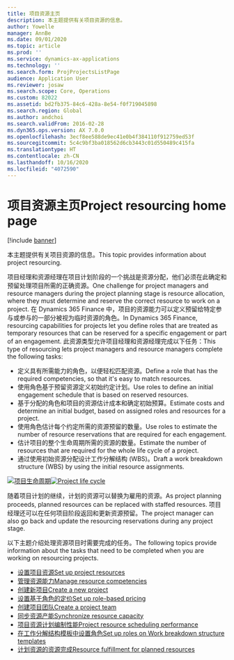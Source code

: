 ```yaml
---
title: 项目资源主页
description: 本主题提供有关项目资源的信息。
author: Yowelle
manager: AnnBe
ms.date: 09/01/2020
ms.topic: article
ms.prod: ''
ms.service: dynamics-ax-applications
ms.technology: ''
ms.search.form: ProjProjectsListPage
audience: Application User
ms.reviewer: josaw
ms.search.scope: Core, Operations
ms.custom: 82022
ms.assetid: bd2fb375-84c6-428a-8e54-f0f719045898
ms.search.region: Global
ms.author: andchoi
ms.search.validFrom: 2016-02-28
ms.dyn365.ops.version: AX 7.0.0
ms.openlocfilehash: 3ecf8ee588de9ec41e0b4f384110f912759ed53f
ms.sourcegitcommit: 5c4c9bf3ba018562d6cb3443c01d550489c415fa
ms.translationtype: HT
ms.contentlocale: zh-CN
ms.lasthandoff: 10/16/2020
ms.locfileid: "4072590"
---
```

# <a name="project-resourcing-home-page"></a><span data-ttu-id="1ee69-103">项目资源主页</span><span class="sxs-lookup"><span data-stu-id="1ee69-103">Project resourcing home page</span></span>

[!include [banner](../includes/banner.md)]

<span data-ttu-id="1ee69-104">本主题提供有关项目资源的信息。</span><span class="sxs-lookup"><span data-stu-id="1ee69-104">This topic provides information about project resourcing.</span></span>

<span data-ttu-id="1ee69-105">项目经理和资源经理在项目计划阶段的一个挑战是资源分配，他们必须在此确定和预留处理项目所需的正确资源。</span><span class="sxs-lookup"><span data-stu-id="1ee69-105">One challenge for project managers and resource managers during the project planning stage is resource allocation, where they must determine and reserve the correct resource to work on a project.</span></span> <span data-ttu-id="1ee69-106">在 Dynamics 365 Finance 中，项目的资源能力可以定义预留给特定参与或参与的一部分被视为临时资源的角色。</span><span class="sxs-lookup"><span data-stu-id="1ee69-106">In Dynamics 365 Finance, resourcing capabilities for projects let you define roles that are treated as temporary resources that can be reserved for a specific engagement or part of an engagement.</span></span> <span data-ttu-id="1ee69-107">此资源类型允许项目经理和资源经理完成以下任务：</span><span class="sxs-lookup"><span data-stu-id="1ee69-107">This type of resourcing lets project managers and resource managers complete the following tasks:</span></span>

- <span data-ttu-id="1ee69-108">定义具有所需能力的角色，以便轻松匹配资源。</span><span class="sxs-lookup"><span data-stu-id="1ee69-108">Define a role that has the required competencies, so that it's easy to match resources.</span></span>
- <span data-ttu-id="1ee69-109">使用角色基于预留资源定义初始约定计划。</span><span class="sxs-lookup"><span data-stu-id="1ee69-109">Use roles to define an initial engagement schedule that is based on reserved resources.</span></span>
- <span data-ttu-id="1ee69-110">基于分配的角色和项目的资源估计成本和确定初始预算。</span><span class="sxs-lookup"><span data-stu-id="1ee69-110">Estimate costs and determine an initial budget, based on assigned roles and resources for a project.</span></span>
- <span data-ttu-id="1ee69-111">使用角色估计每个约定所需的资源预留的数量。</span><span class="sxs-lookup"><span data-stu-id="1ee69-111">Use roles to estimate the number of resource reservations that are required for each engagement.</span></span>
- <span data-ttu-id="1ee69-112">估计项目的整个生命周期所需的资源的数量。</span><span class="sxs-lookup"><span data-stu-id="1ee69-112">Estimate the number of resources that are required for the whole life cycle of a project.</span></span>
- <span data-ttu-id="1ee69-113">通过使用初始资源分配设计工作分解结构 (WBS)。</span><span class="sxs-lookup"><span data-stu-id="1ee69-113">Draft a work breakdown structure (WBS) by using the initial resource assignments.</span></span>

<span data-ttu-id="1ee69-114">[![项目生命周期](./media/projectresourcing02-1024x812.jpg)](./media/projectresourcing02.jpg)</span><span class="sxs-lookup"><span data-stu-id="1ee69-114">[![Project life cycle](./media/projectresourcing02-1024x812.jpg)](./media/projectresourcing02.jpg)</span></span>

<span data-ttu-id="1ee69-115">随着项目计划的继续，计划的资源可以替换为雇用的资源。</span><span class="sxs-lookup"><span data-stu-id="1ee69-115">As project planning proceeds, planned resources can be replaced with staffed resources.</span></span> <span data-ttu-id="1ee69-116">项目经理还可以在任何项目阶段返回和更新资源预留。</span><span class="sxs-lookup"><span data-stu-id="1ee69-116">The project manager can also go back and update the resourcing reservations during any project stage.</span></span>

<span data-ttu-id="1ee69-117">以下主题介绍处理资源项目时需要完成的任务。</span><span class="sxs-lookup"><span data-stu-id="1ee69-117">The following topics provide information about the tasks that need to be completed when you are working on resourcing projects.</span></span>

- [<span data-ttu-id="1ee69-118">设置项目资源</span><span class="sxs-lookup"><span data-stu-id="1ee69-118">Set up project resources</span></span>](set-up-project-resources.md)
- [<span data-ttu-id="1ee69-119">管理资源能力</span><span class="sxs-lookup"><span data-stu-id="1ee69-119">Manage resource competencies</span></span>](manage-resource-competencies.md)
- [<span data-ttu-id="1ee69-120">创建新项目</span><span class="sxs-lookup"><span data-stu-id="1ee69-120">Create a new project</span></span>](create-new-project.md)
- [<span data-ttu-id="1ee69-121">设置基于角色的定价</span><span class="sxs-lookup"><span data-stu-id="1ee69-121">Set up role-based pricing</span></span>](set-up-role-based-pricing.md)
- [<span data-ttu-id="1ee69-122">创建项目团队</span><span class="sxs-lookup"><span data-stu-id="1ee69-122">Create a project team</span></span>](create-project-team.md)
- [<span data-ttu-id="1ee69-123">同步资源产能</span><span class="sxs-lookup"><span data-stu-id="1ee69-123">Synchronize resource capacity</span></span>](synchronize-resource-capacity.md)
- [<span data-ttu-id="1ee69-124">项目资源计划编制性能</span><span class="sxs-lookup"><span data-stu-id="1ee69-124">Project resource scheduling performance</span></span>](project-scheduling-performance.md)
- [<span data-ttu-id="1ee69-125">在工作分解结构模板中设置角色</span><span class="sxs-lookup"><span data-stu-id="1ee69-125">Set up roles on Work breakdown structure templates</span></span>](set-up-roles-wbs-template.md)
- [<span data-ttu-id="1ee69-126">计划资源的资源完成</span><span class="sxs-lookup"><span data-stu-id="1ee69-126">Resource fulfillment for planned resources</span></span>](resource-fulfillment-planned-resources.md)

